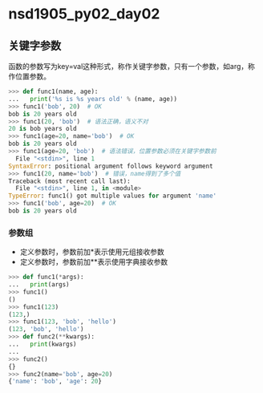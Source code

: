 # nsd1905_py02_day02

## 关键字参数

函数的参数写为key=val这种形式，称作关键字参数，只有一个参数，如arg，称作位置参数。

```python
>>> def func1(name, age):
...   print('%s is %s years old' % (name, age))
>>> func1('bob', 20)  # OK
bob is 20 years old
>>> func1(20, 'bob')  # 语法正确，语义不对
20 is bob years old
>>> func1(age=20, name='bob')  # OK
bob is 20 years old
>>> func1(age=20, 'bob')  # 语法错误，位置参数必须在关键字参数前
  File "<stdin>", line 1
SyntaxError: positional argument follows keyword argument
>>> func1(20, name='bob')  # 错误，name得到了多个值
Traceback (most recent call last):
  File "<stdin>", line 1, in <module>
TypeError: func1() got multiple values for argument 'name'
>>> func1('bob', age=20)  # OK
bob is 20 years old
```

### 参数组

- 定义参数时，参数前加\*表示使用元组接收参数
- 定义参数时，参数前加\*\*表示使用字典接收参数

```python
>>> def func1(*args):
...   print(args)
>>> func1()
()
>>> func1(123)
(123,)
>>> func1(123, 'bob', 'hello')
(123, 'bob', 'hello')
>>> def func2(**kwargs):
...   print(kwargs)
... 
>>> func2()
{}
>>> func2(name='bob', age=20)
{'name': 'bob', 'age': 20}

```









